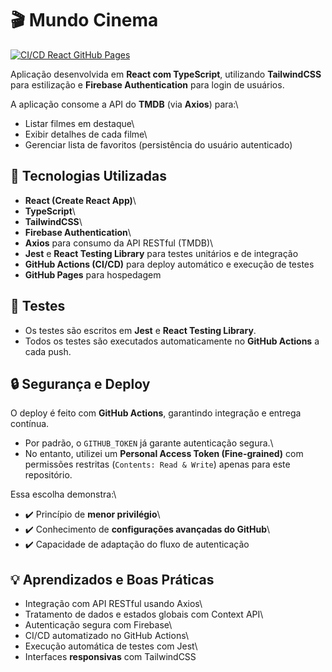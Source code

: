 # 🎬 Mundo Cinema

[![CI/CD React GitHub Pages](https://github.com/ivelcorvo/mundo-cinema/actions/workflows/ci-cd.yml/badge.svg?branch=main)](https://github.com/ivelcorvo/mundo-cinema/actions/workflows/ci-cd.yml)

Aplicação desenvolvida em **React com TypeScript**, utilizando
**TailwindCSS** para estilização e **Firebase Authentication** para
login de usuários.

A aplicação consome a API do **TMDB** (via **Axios**) para:\
- Listar filmes em destaque\
- Exibir detalhes de cada filme\
- Gerenciar lista de favoritos (persistência do usuário autenticado)

## 🚀 Tecnologias Utilizadas

-   **React (Create React App)**\
-   **TypeScript**\
-   **TailwindCSS**\
-   **Firebase Authentication**\
-   **Axios** para consumo da API RESTful (TMDB)\
-   **Jest** e **React Testing Library** para testes unitários e de integração
-   **GitHub Actions (CI/CD)** para deploy automático e execução de testes
-   **GitHub Pages** para hospedagem

## 🧪 Testes

- Os testes são escritos em **Jest** e **React Testing Library**.  
- Todos os testes são executados automaticamente no **GitHub Actions** a cada push.

## 🔒 Segurança e Deploy

O deploy é feito com **GitHub Actions**, garantindo integração e entrega
contínua.

-   Por padrão, o `GITHUB_TOKEN` já garante autenticação segura.\
-   No entanto, utilizei um **Personal Access Token (Fine-grained)** com
    permissões restritas (`Contents: Read & Write`) apenas para este
    repositório.

Essa escolha demonstra:\
- ✔️ Princípio de **menor privilégio**\
- ✔️ Conhecimento de **configurações avançadas do GitHub**\
- ✔️ Capacidade de adaptação do fluxo de autenticação

## 💡 Aprendizados e Boas Práticas

-   Integração com API RESTful usando Axios\
-   Tratamento de dados e estados globais com Context API\
-   Autenticação segura com Firebase\
-   CI/CD automatizado no GitHub Actions\
-   Execução automática de testes com Jest\
-   Interfaces **responsivas** com TailwindCSS

